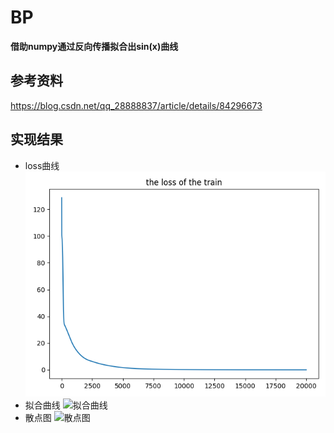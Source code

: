 # BP
**借助numpy通过反向传播拟合出sin(x)曲线**

## 参考资料
  https://blog.csdn.net/qq_28888837/article/details/84296673
## 实现结果
- loss曲线
  ![loss曲线](./loss.png)
- 拟合曲线
  ![拟合曲线](./sin_1.png)
- 散点图
  ![散点图](./sin_2.png)
